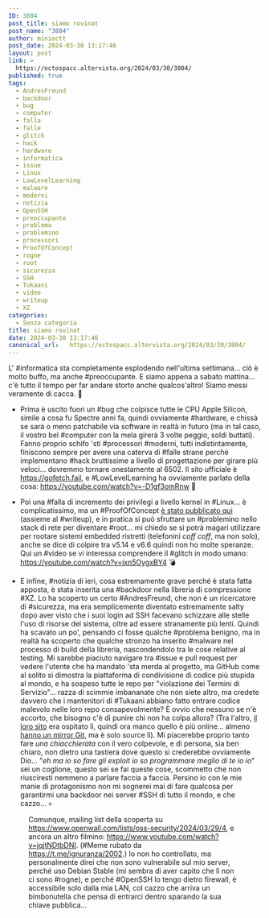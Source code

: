 ```yaml
---
ID: 3804
post_title: siamo rovinat
post_name: "3804"
author: minioctt
post_date: 2024-03-30 13:17:46
layout: post
link: >
  https://octospacc.altervista.org/2024/03/30/3804/
published: true
tags:
  - AndresFreund
  - backdoor
  - bug
  - computer
  - falla
  - falle
  - glitch
  - hack
  - hardware
  - informatica
  - issue
  - Linux
  - LowLevelLearning
  - malware
  - moderni
  - notizia
  - OpenSSH
  - preoccupante
  - problema
  - problemino
  - processori
  - ProofOfConcept
  - rogne
  - root
  - sicurezza
  - SSH
  - Tukaani
  - video
  - writeup
  - XZ
categories:
  - Senza categoria
title: siamo rovinat
date: 2024-03-30 13:17:46
canonical_url:   https://octospacc.altervista.org/2024/03/30/3804/
---
```

<!-- wp:paragraph -->
<p>L' #informatica sta completamente esplodendo nell'ultima settimana... ciò è molto buffo, ma anche #preoccupante. E siamo appena a sabato mattina... c'è tutto il tempo per far andare storto anche qualcos'altro! Siamo messi veramente di cacca. 😬️</p>
<!-- /wp:paragraph -->

<!-- wp:list -->
<ul><!-- wp:list-item -->
<li>Prima è uscito fuori un #bug che colpisce tutte le CPU Apple Silicon, simile a cosa fu Spectre anni fa, quindi ovviamente #hardware, e chissà se sarà o meno patchabile via software in realtà in futuro (ma in tal caso, il vostro bel #computer con la mela girerà 3 volte peggio, soldi buttati). Fanno proprio schifo 'sti #processori #moderni, tutti indistintamente, finiscono sempre per avere una caterva di #falle strane perché implementano #hack bruttissime a livello di progettazione per girare più veloci... dovremmo tornare onestamente al 6502. Il sito ufficiale è <a href="https://gofetch.fail">https://gofetch.fail</a>, e #LowLevelLearning ha ovviamente parlato della cosa: <a href="https://www.youtube.com/watch?v=-D1gf3omRnw">https://youtube.com/watch?v=-D1gf3omRnw</a> 🍎️</li>
<!-- /wp:list-item --></ul>
<!-- /wp:list -->

<!-- wp:list -->
<ul><!-- wp:list-item -->
<li>Poi una #falla di incremento dei privilegi a livello kernel in #Linux... è complicatissimo, ma un #ProofOfConcept <a href="https://github.com/Notselwyn/CVE-2024-1086">è stato pubblicato qui</a> (assieme al #writeup), e in pratica si può sfruttare un #problemino nello stack di rete per diventare #root... mi chiedo se si potrà magari utilizzare per rootare sistemi embedded ristretti (telefonini <em>coff coff</em>, ma non solo), anche se dice di colpire tra v5.14 e v6.6 quindi non ho molte speranze. Qui un #video se vi interessa comprendere il #glitch in modo umano: <a href="https://www.youtube.com/watch?v=ixn5OygxBY4">https://youtube.com/watch?v=ixn5OygxBY4</a> 💣️</li>
<!-- /wp:list-item --></ul>
<!-- /wp:list -->

<!-- wp:list -->
<ul><!-- wp:list-item -->
<li>E infine, #notizia di ieri, cosa estremamente grave perché è stata fatta apposta, è stata inserita una #backdoor nella libreria di compressione #XZ. Lo ha scoperto un certo #AndresFreund, che non è un ricercatore di #sicurezza, ma era semplicemente diventato estremamente salty dopo aver visto che i suoi login ad SSH facevano schizzare alle stelle l'uso di risorse del sistema, oltre ad essere stranamente più lenti. Quindi ha scavato un po', pensando ci fosse qualche #problema benigno, ma in realtà ha scoperto che qualche stronzo ha inserito #malware nel processo di build della libreria, nascondendolo tra le cose relative al testing. Mi sarebbe piaciuto navigare tra #issue e pull request per vedere l'utente che ha mandato 'sta merda al progetto, ma GitHub come al solito si dimostra la piattaforma di condivisione di codice più stupida al mondo, e ha sospeso tutte le repo per "violazione dei Termini di Servizio"... razza di scimmie imbananate che non siete altro, ma credete davvero che i mantenitori di #Tukaani abbiano fatto entrare codice malevolo nelle loro repo consapevolmente? È ovvio che nessuno se n'è accorto, che bisogno c'è di punire chi non ha colpa allora? (Tra l'altro, <a href="https://xz.tukaani.org/">il loro sito</a> era ospitato lì, quindi ora manco quello è più online... almeno <a href="https://git.tukaani.org">hanno un mirror Git</a>, ma è solo source lì). Mi piacerebbe proprio tanto fare <em>una chiacchierata</em> con il vero colpevole, e di persona, sia ben chiaro, non dietro una tastiera dove questo si crederebbe ovviamente Dio... "<em>eh ma io so fare gli exploit io so programmare meglio di te io io</em>" sei un coglione, questo sei se fai queste cose, scommetto che non riusciresti nemmeno a parlare faccia a faccia. Persino io con le mie manie di protagonismo non mi sognerei mai di fare qualcosa per garantirmi una backdoor nei server #SSH di tutto il mondo, e che cazzo... 💀️</li>
<!-- /wp:list-item --></ul>
<!-- /wp:list -->

<!-- wp:paragraph -->
<p></p>
<!-- /wp:paragraph -->

<!-- wp:image {"id":3805,"sizeSlug":"large","linkDestination":"none"} -->
<figure class="wp-block-image size-large"><img src="{{site.cdnurl}}/assets/uploads/2024/03/image-18-960x676.png" alt="" class="wp-image-3805"/><figcaption class="wp-element-caption">Comunque, mailing list della scoperta su <a href="https://www.openwall.com/lists/oss-security/2024/03/29/4">https://www.openwall.com/lists/oss-security/2024/03/29/4</a>, e ancora un altro filmino: <a href="https://www.youtube.com/watch?v=jqjtNDtbDNI">https://www.youtube.com/watch?v=jqjtNDtbDNI</a>. (#Meme rubato da <a href="https://t.me/ignuranza/2002">https://t.me/ignuranza/2002</a>.) Io non ho controllato, ma personalmente direi che non sono vulnerabile sul mio server, perché uso Debian Stable (mi sembra di aver capito che lì non ci sono #rogne), e perché #OpenSSH lo tengo dietro firewall, è accessibile solo dalla mia LAN, col cazzo che arriva un bimbonutella che pensa di entrarci dentro sparando la sua chiave pubblica...</figcaption></figure>
<!-- /wp:image -->
